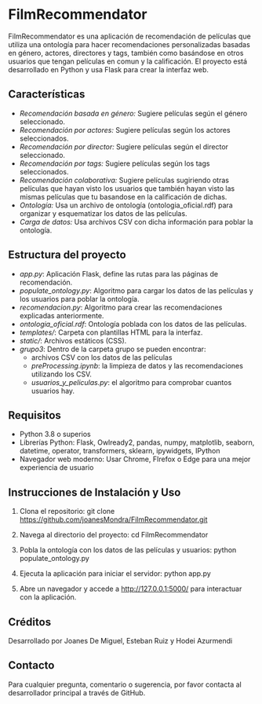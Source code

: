 # FilmRecommendator
FilmRecommendator es una aplicación de recomendación de películas que utiliza una ontología para hacer recomendaciones personalizadas basadas en género, actores, directores y tags, también como basándose en otros usuarios que tengan películas en comun y la calificación. El proyecto está desarrollado en Python y usa Flask para crear la interfaz web.

## Características
- *Recomendación basada en género:* Sugiere películas según el género seleccionado.
- *Recomendación por actores:* Sugiere películas según los actores seleccionados.
- *Recomendación por director:* Sugiere películas según el director seleccionado.
- *Recomendación por tags:* Sugiere películas según los tags seleccionados.
- *Recomendación colaborativa:* Sugiere películas sugiriendo otras películas que hayan visto los usuarios que también hayan visto las mismas películas que tu basandose en la calificación de dichas.
- *Ontología:* Usa un archivo de ontología (ontologia_oficial.rdf) para organizar y esquematizar los datos de las películas.
- *Carga de datos:* Usa archivos CSV con dicha información para poblar la ontología.

## Estructura del proyecto
- *app.py*: Aplicación Flask, define las rutas para las páginas de recomendación.
- *populate_ontology.py*: Algoritmo para cargar los datos de las películas y los usuarios para poblar la ontología.
- *recomendacion.py*: Algoritmo para crear las recomendaciones explicadas anteriormente.
- *ontologia_oficial.rdf*: Ontología poblada con los datos de las películas.
- *templates/*: Carpeta con plantillas HTML para la interfaz.
- *static/*: Archivos estáticos (CSS).
- *grupo3*: Dentro de la carpeta grupo se pueden encontrar:
  - archivos CSV con los datos de las películas
  - *preProcessing.ipynb*: la limpieza de datos y las recomendaciones utilizando los CSV.
  - *usuarios_y_peliculas.py*: el algoritmo para comprobar cuantos usuarios hay.
 
## Requisitos
- Python 3.8 o superios
- Librerías Python: Flask, Owlready2, pandas, numpy, matplotlib, seaborn, datetime, operator, transformers, sklearn, ipywidgets, IPython
- Navegador web moderno: Usar Chrome, FIrefox o Edge para una mejor experiencia de usuario

## Instrucciones de Instalación y Uso
1. Clona el repositorio:
git clone https://github.com/joanesMondra/FilmRecommendator.git

2. Navega al directorio del proyecto:
cd FilmRecommendator

3. Pobla la ontología con los datos de las películas y usuarios:
python populate_ontology.py

4. Ejecuta la aplicación para iniciar el servidor:
python app.py

5. Abre un navegador y accede a http://127.0.0.1:5000/ para interactuar con la aplicación.

## Créditos
Desarrollado por Joanes De Miguel, Esteban Ruiz y Hodei Azurmendi

## Contacto
Para cualquier pregunta, comentario o sugerencia, por favor contacta al desarrollador principal a través de GitHub.
